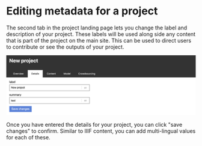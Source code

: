 # Editing metadata for a project

The second tab in the project landing page lets you change the label and description of your project. These labels will be used along side any content that is part of the project on the main site. This can be used to direct users to contribute or see the outputs of your project.

![](<../../.gitbook/assets/image (2).png>)

Once you have entered the details for your project, you can click "save changes" to confirm. Similar to IIIF content, you can add multi-lingual values for each of these.
